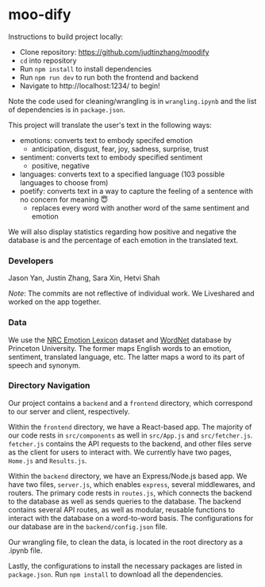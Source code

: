 # moo-dify

Instructions to build project locally:
 - Clone repository: https://github.com/judtinzhang/moodify 
 - `cd` into repository
 - Run `npm install` to install dependencies
 - Run `npm run dev` to run both the frontend and backend
 - Navigate to http://localhost:1234/ to begin!

Note the code used for cleaning/wrangling is in `wrangling.ipynb` and the list of dependencies is in `package.json`.


This project will translate the user's text in the following ways:
- emotions: converts text to embody specifed emotion
  - anticipation, disgust, fear, joy, sadness, surprise, trust
- sentiment: converts text to embody specified sentiment
  - positive, negative
- languages: converts text to a specified language (103 possible languages to choose from)
- poetify: converts text in a way to capture the feeling of a sentence with no concern for meaning 😇
  - replaces every word with another word of the same sentiment and emotion

We will also display statistics regarding how positive and negative the database is and the percentage of each emotion in the translated text.

### Developers
Jason Yan, Justin Zhang, Sara Xin, Hetvi Shah

*Note*: The commits are not reflective of individual work. We Liveshared and worked on the app together.

### Data

We use the [NRC Emotion Lexicon](https://saifmohammad.com/WebPages/NRC-Emotion-Lexicon.htm) dataset and [WordNet](https://www.kaggle.com/duketemon/wordnet-synonyms/version/2) database by Princeton University. The former maps English words to an emotion, sentiment, translated language, etc. The latter maps a word to its part of speech and synonym.

### Directory Navigation

Our project contains a `backend` and a `frontend` directory, which correspond to our server and client, respectively. 

Within the `frontend` directory, we have a React-based app. The majority of our code rests in `src/components` as well in `src/App.js` and `src/fetcher.js`. `fetcher.js` contains the API requests to the backend, and other files serve as the client for users to interact with. We currently have two pages, `Home.js` and `Results.js`.

Within the `backend` directory, we have an Express/Node.js based app. We have two files, `server.js`, which enables `express`, several middlewares, and routers. The primary code rests in `routes.js`, which connects the backend to the database as well as sends queries to the database.  The backend contains several API routes, as well as modular, reusable functions to interact with the database on a word-to-word basis. The configurations for our database are in the `backend/config.json` file.

Our wrangling file, to clean the data, is located in the root directory as a .ipynb file.

Lastly, the configurations to install the necessary packages are listed in `package.json`. Run `npm install` to download all the dependencies.
